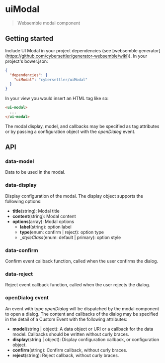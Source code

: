 # uiModal
> Websemble modal component

## Getting started

Include UI Modal in your project dependencies
(see [websemble generator]
  (https://github.com/cybersettler/generator-websemble/wiki)).
In your project's bower.json:

```json
{
  "dependencies": {
    "uiModal": "cybersettler/uiModal"
  }
}
```

In your view you would insert an HTML tag like so:

```html
<ui-modal>
  ...
</ui-modal>
```

The modal display, model, and callbacks may be specified
as tag attributes or by passing a configuration object with
the _openDialog_ event.

## API

### data-model

Data to be used in the modal.


### data-display

Display configuration of the modal. The display object supports the following options:

* __title__(string): Modal title
* __content__(string): Modal content
* __options__(array): Modal options
    * __label__(string): option label
    * __type__(enum: confirm | reject): option type
    * __styleClass_(enum: default | primary): option style
    
### data-confirm

Confirm event callback function, called when the user
confirms the dialog.

### data-reject

Reject event callback function, called when the user
rejects the dialog.

### openDialog event

An event with type _openDialog_ will be dispatched
by the modal component to open a dialog. The content
and callbacks of the dialog may be specified in the
detail of a Custom Event with the following attributes:

* __model__(string | object): A data object or URI or
a callback for the data model. Callbacks should be written
without curly braces.
* __display__(string | object): Display configuration callback,
or configuration object.
* __confirm__(string): Confirm callback, without curly braces.
* __reject__(string): Reject callback, without curly braces.